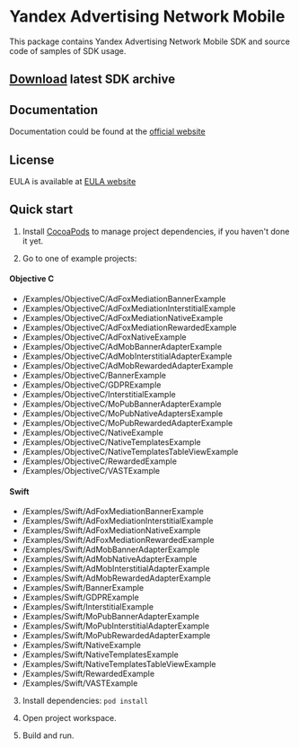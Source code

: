 # Yandex Advertising Network Mobile
This package contains Yandex Advertising Network Mobile SDK and source code of samples of SDK usage.

## [**Download**](https://storage.mds.yandex.net/get-ads-mobile-sdk/212922/YandexMobileAds-2.13.1-ios-5ef5729a-cfaf-48e7-b1e3-e9dda237261e.zip) latest SDK archive

## Documentation
Documentation could be found at the [official website][DOCUMENTATION]

## License
EULA is available at [EULA website][LICENSE] 

## Quick start
1. Install [CocoaPods] to manage project dependencies, if you haven't done it yet.

2. Go to one of example projects:
#### Objective C
  * /Examples/ObjectiveC/AdFoxMediationBannerExample
  * /Examples/ObjectiveC/AdFoxMediationInterstitialExample
  * /Examples/ObjectiveC/AdFoxMediationNativeExample
  * /Examples/ObjectiveC/AdFoxMediationRewardedExample
  * /Examples/ObjectiveC/AdFoxNativeExample
  * /Examples/ObjectiveC/AdMobBannerAdapterExample
  * /Examples/ObjectiveC/AdMobInterstitialAdapterExample
  * /Examples/ObjectiveC/AdMobRewardedAdapterExample
  * /Examples/ObjectiveC/BannerExample
  * /Examples/ObjectiveC/GDPRExample
  * /Examples/ObjectiveC/InterstitialExample
  * /Examples/ObjectiveC/MoPubBannerAdapterExample
  * /Examples/ObjectiveC/MoPubNativeAdaptersExample
  * /Examples/ObjectiveC/MoPubRewardedAdapterExample
  * /Examples/ObjectiveC/NativeExample
  * /Examples/ObjectiveC/NativeTemplatesExample
  * /Examples/ObjectiveC/NativeTemplatesTableViewExample
  * /Examples/ObjectiveC/RewardedExample
  * /Examples/ObjectiveC/VASTExample
  
#### Swift
  * /Examples/Swift/AdFoxMediationBannerExample
  * /Examples/Swift/AdFoxMediationInterstitialExample
  * /Examples/Swift/AdFoxMediationNativeExample
  * /Examples/Swift/AdFoxMediationRewardedExample
  * /Examples/Swift/AdMobBannerAdapterExample
  * /Examples/Swift/AdMobNativeAdapterExample
  * /Examples/Swift/AdMobInterstitialAdapterExample
  * /Examples/Swift/AdMobRewardedAdapterExample
  * /Examples/Swift/BannerExample
  * /Examples/Swift/GDPRExample
  * /Examples/Swift/InterstitialExample
  * /Examples/Swift/MoPubBannerAdapterExample
  * /Examples/Swift/MoPubInterstitialAdapterExample
  * /Examples/Swift/MoPubRewardedAdapterExample
  * /Examples/Swift/NativeExample
  * /Examples/Swift/NativeTemplatesExample
  * /Examples/Swift/NativeTemplatesTableViewExample
  * /Examples/Swift/RewardedExample
  * /Examples/Swift/VASTExample

3. Install dependencies:
```pod install```

4. Open project workspace.

5. Build and run.

[DOCUMENTATION]: https://tech.yandex.ru/mobile-ads/
[LICENSE]: https://yandex.com/legal/mobileads_sdk_agreement/
[CocoaPods]: http://cocoapods.org/
